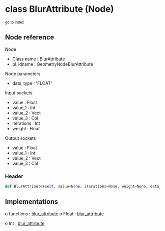 # class BlurAttribute (Node)

<sub>go to [index](/docs/index.md)</sub>

## Node reference

Node
 - Class name : BlurAttribute
 - bl_idname : GeometryNodeBlurAttribute

Node parameters
 - data_type : 'FLOAT'

Input sockets
 - value : Float
 - value_1 : Int
 - value_2 : Vect
 - value_3 : Col
 - iterations : Int
 - weight : Float

Output sockets
 - value : Float
 - value_1 : Int
 - value_2 : Vect
 - value_3 : Col

### Header

``` python
def BlurAttribute(self, value=None, iterations=None, weight=None, data_type='FLOAT', node_label=None, node_color=None):
```

## Implementations

o functions : [blur_attribute](/docs/GeoNodes_classes/GLOBAL.md#blur_attribute)
o Float : [blur_attribute](/docs/GeoNodes_classes/Float.md#blur_attribute)

o Int : [blur_attribute](/docs/GeoNodes_classes/Int.md#blur_attribute)


